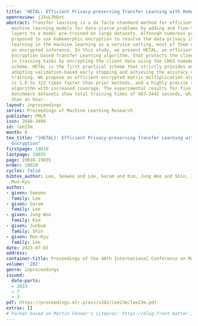 ```yaml
---
title: 'HETAL: Efficient Privacy-preserving Transfer Learning with Homomorphic Encryption'
openreview: jJXuL3hQvt
abstract: Transfer learning is a de facto standard method for efficiently training
  machine learning models for data-scarce problems by adding and fine-tuning new classification
  layers to a model pre-trained on large datasets. Although numerous previous studies
  proposed to use homomorphic encryption to resolve the data privacy issue in transfer
  learning in the machine learning as a service setting, most of them only focused
  on encrypted inference. In this study, we present HETAL, an efficient Homomorphic
  Encryption based Transfer Learning algorithm, that protects the client’s privacy
  in training tasks by encrypting the client data using the CKKS homomorphic encryption
  scheme. HETAL is the first practical scheme that strictly provides encrypted training,
  adopting validation-based early stopping and achieving the accuracy of nonencrypted
  training. We propose an efficient encrypted matrix multiplication algorithm, which
  is 1.8 to 323 times faster than prior methods, and a highly precise softmax approximation
  algorithm with increased coverage. The experimental results for five well-known
  benchmark datasets show total training times of 567–3442 seconds, which is less
  than an hour.
layout: inproceedings
series: Proceedings of Machine Learning Research
publisher: PMLR
issn: 2640-3498
id: lee23m
month: 0
tex_title: "{HETAL}: Efficient Privacy-preserving Transfer Learning with Homomorphic
  Encryption"
firstpage: 19010
lastpage: 19035
page: 19010-19035
order: 19010
cycles: false
bibtex_author: Lee, Seewoo and Lee, Garam and Kim, Jung Woo and Shin, Junbum and Lee,
  Mun-Kyu
author:
- given: Seewoo
  family: Lee
- given: Garam
  family: Lee
- given: Jung Woo
  family: Kim
- given: Junbum
  family: Shin
- given: Mun-Kyu
  family: Lee
date: 2023-07-03
address: 
container-title: Proceedings of the 40th International Conference on Machine Learning
volume: '202'
genre: inproceedings
issued:
  date-parts:
  - 2023
  - 7
  - 3
pdf: https://proceedings.mlr.press/v202/lee23m/lee23m.pdf
extras: []
# Format based on Martin Fenner's citeproc: https://blog.front-matter.io/posts/citeproc-yaml-for-bibliographies/
---
```

